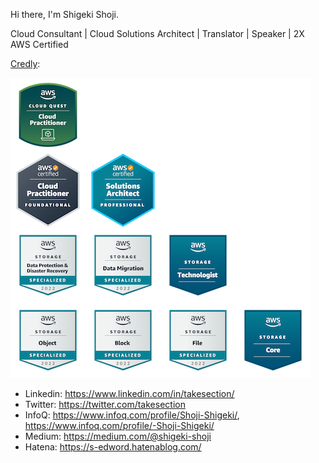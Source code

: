 Hi there, I'm Shigeki Shoji.

Cloud Consultant | Cloud Solutions Architect | Translator | Speaker | 2X AWS Certified

[Credly](https://www.credly.com/users/username.835c802c/badges):

![2x AWS Certified](badges.png)

* Linkedin: https://www.linkedin.com/in/takesection/
* Twitter: https://twitter.com/takesection
* InfoQ: https://www.infoq.com/profile/Shoji-Shigeki/, https://www.infoq.com/profile/-Shoji-Shigeki/
* Medium: https://medium.com/@shigeki-shoji
* Hatena: https://s-edword.hatenablog.com/
